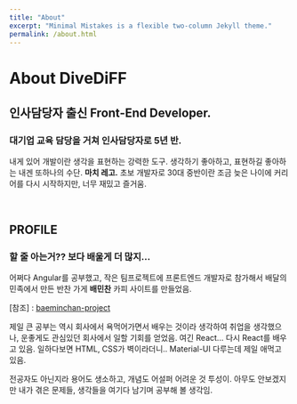 ```yaml
---
title: "About"
excerpt: "Minimal Mistakes is a flexible two-column Jekyll theme."
permalink: /about.html
---
```


# About DiveDiFF

## 인사담당자 출신 Front-End Developer.

### 대기업 교육 담당을 거쳐 인사담당자로 5년 반.

내게 있어 개발이란 생각을 표현하는 강력한 도구. 생각하기 좋아하고, 표현하길 좋아하는 내겐 또하나의 수단. __마치 레고.__
초보 개발자로 30대 중반이란 조금 늦은 나이에 커리어를 다시 시작하지만, 너무 재밌고 즐거움.

<br>

## PROFILE

### 할 줄 아는거?? 보다 배울게 더 많지...

어쩌다 Angular를 공부했고, 작은 팀프로젝트에 프론트엔드 개발자로 참가해서 배달의민족에서 만든 반찬 가게 __배민찬__ 카피 사이트를 만들었음.

[참조] : [baeminchan-project](https://github.com/DiveDiFF/baeminchan-project)

제일 큰 공부는 역시 회사에서 욕먹어가면서 배우는 것이라 생각하여 취업을 생각했으나, 운좋게도 관심있던 회사에서 일할 기회를 얻었음. 여긴 React... 다시 React를 배우고 있음. 일하다보면 HTML, CSS가 벽이라더니.. Material-UI 다루는데 제일 애먹고 있음.

전공자도 아닌지라 용어도 생소하고, 개념도 어설퍼 어려운 것 투성이. 아무도 안보겠지만 내가 겪은 문제들, 생각들을 여기다 남기며 공부해 볼 생각임.

